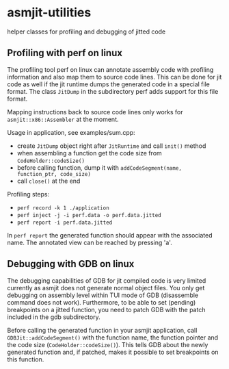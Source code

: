 # asmjit-utilities
helper classes for profiling and debugging of jitted code


## Profiling with perf on linux

The profiling tool perf on linux can annotate assembly code with profiling information and also map them to source code lines.
This can be done for jit code as well if the jit runtime dumps the generated code in a special file format.
The class `JitDump` in the subdirectory perf adds support for this file format.

Mapping instructions back to source code lines only works for `asmjit::x86::Assembler` at the moment.

Usage in application, see examples/sum.cpp:
- create `JitDump` object right after `JitRuntime` and call `init()` method
- when assembling a function get the code size from `CodeHolder::codeSize()`
- before calling function, dump it with `addCodeSegment(name, function_ptr, code_size)`
- call `close()` at the end

Profiling steps:
- `perf record -k 1 ./application`
- `perf inject -j -i perf.data -o perf.data.jitted`
- `perf report -i perf.data.jitted`

In `perf report` the generated function should appear with the associated name.
The annotated view can be reached by pressing 'a'.


## Debugging with GDB on linux

The debugging capabilities of GDB for jit compiled code is very limited currently as asmjit does not generate normal object files.
You only get debugging on assembly level within TUI mode of GDB (disassemble command does not work).
Furthermore, to be able to set (pending) breakpoints on a jitted function, you need to patch GDB with the patch included in the gdb subdirectory.

Before calling the generated function in your asmjit application, call `GDBJit::addCodeSegment()` with the function name, the function pointer and the code size (`CodeHolder::codeSize()`).
This tells GDB about the newly generated function and, if patched, makes it possible to set breakpoints on this function.
